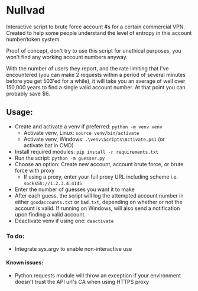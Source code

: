 # Nullvad
Interactive script to brute force account #s for a certain commercial VPN. Created to help some people understand the level of entropy in this account number/token system.

Proof of concept, don't try to use this script for unethical purposes, you won't find any working account numbers anyway.

With the number of users they report, and the rate limiting that I've encountered (you can make 2 requests within a period of several minutes before you get 503'ed for a while), it will take you an average of well over 150,000 years to find a single valid account number. At that point you can probably save $6.

## Usage:
- Create and activate a venv if preferred: `python -m venv venv`
  - Activate venv, Linux: `source venv/bin/activate`
  - Activate venv, Windows: `.\venv\Scripts\Activate.ps1` (or activate.bat in CMD)
- Install required modules: `pip install -r requirements.txt`
- Run the script: `python -m guesser.py`
- Choose an option: Create new account, account brute force, or brute force with proxy
  - If using a proxy, enter your full proxy URL including scheme i.e. `socks5h://1.2.3.4:4145`
- Enter the number of guesses you want it to make
- After each guess, the script will log the attempted account number in either `goodaccounts.txt` or `bad.txt`, depending on whether or not the account is valid. If running on Windows, will also send a notification upon finding a valid account.
- Deactivate venv if using one: `deactivate`

### To do:

- Integrate sys.argv to enable non-interactive use

#### Known issues:

- Python requests module will throw an exception if your environment doesn't trust the API url's CA when using HTTPS proxy
